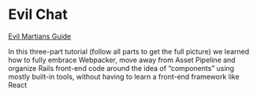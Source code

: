 # Evil Chat

[Evil Martians Guide](https://evilmartians.com/chronicles/evil-front-part-1)

In this three-part tutorial (follow all parts to get the full picture) we learned how to fully embrace Webpacker, move away from Asset Pipeline and organize Rails front-end code around the idea of “components” using mostly built-in tools, without having to learn a front-end framework like React
